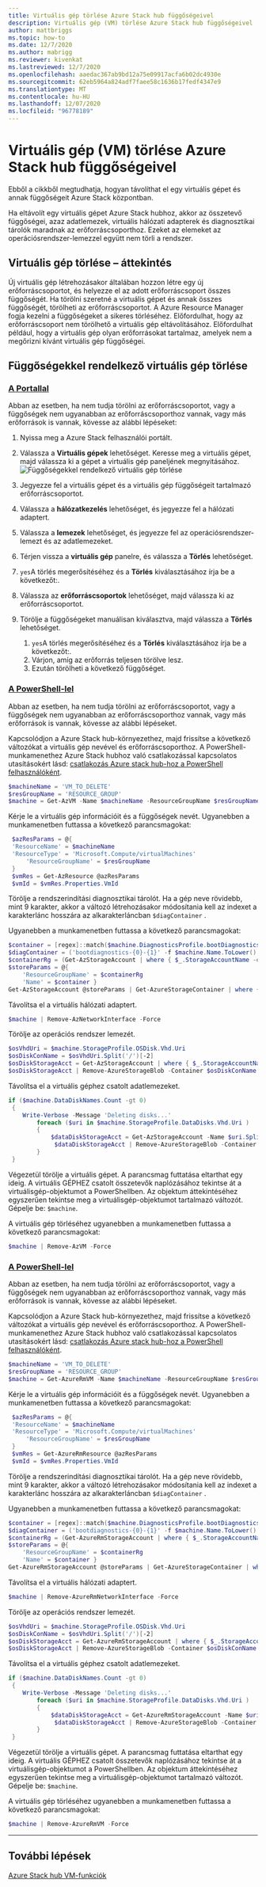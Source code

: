 ```yaml
---
title: Virtuális gép törlése Azure Stack hub függőségeivel
description: Virtuális gép (VM) törlése Azure Stack hub függőségeivel
author: mattbriggs
ms.topic: how-to
ms.date: 12/7/2020
ms.author: mabrigg
ms.reviewer: kivenkat
ms.lastreviewed: 12/7/2020
ms.openlocfilehash: aaedac367ab9bd12a75e09917acfa6b02dc4930e
ms.sourcegitcommit: 62eb5964a824adf7faee58c1636b17fedf4347e9
ms.translationtype: MT
ms.contentlocale: hu-HU
ms.lasthandoff: 12/07/2020
ms.locfileid: "96778189"
---
```

# <a name="how-to-delete-a-vm-virtual-machine-with-dependencies-on-azure-stack-hub"></a>Virtuális gép (VM) törlése Azure Stack hub függőségeivel

Ebből a cikkből megtudhatja, hogyan távolíthat el egy virtuális gépet és annak függőségeit Azure Stack központban.

Ha eltávolít egy virtuális gépet Azure Stack hubhoz, akkor az összetevő függőségei, azaz adatlemezek, virtuális hálózati adapterek és diagnosztikai tárolók maradnak az erőforráscsoporthoz. Ezeket az elemeket az operációsrendszer-lemezzel együtt nem törli a rendszer.

## <a name="delete-a-vm-overview"></a>Virtuális gép törlése – áttekintés

Új virtuális gép létrehozásakor általában hozzon létre egy új erőforráscsoportot, és helyezze el az adott erőforráscsoport összes függőségét. Ha törölni szeretné a virtuális gépet és annak összes függőségét, törölheti az erőforráscsoportot. A Azure Resource Manager fogja kezelni a függőségeket a sikeres törléséhez. Előfordulhat, hogy az erőforráscsoport nem törölhető a virtuális gép eltávolításához. Előfordulhat például, hogy a virtuális gép olyan erőforrásokat tartalmaz, amelyek nem a megőrizni kívánt virtuális gép függőségei.

## <a name="delete-a-vm-with-dependencies"></a>Függőségekkel rendelkező virtuális gép törlése

### <a name="with-the-portal"></a>[A Portallal](#tab/portal)

Abban az esetben, ha nem tudja törölni az erőforráscsoportot, vagy a függőségek nem ugyanabban az erőforráscsoporthoz vannak, vagy más erőforrások is vannak, kövesse az alábbi lépéseket:

1. Nyissa meg a Azure Stack felhasználói portált.

2. Válassza a **Virtuális gépek** lehetőséget. Keresse meg a virtuális gépet, majd válassza ki a gépet a virtuális gép paneljének megnyitásához.  
![Függőségekkel rendelkező virtuális gép törlése](./media/delete-vm/azure-stack-hub-delete-vm-portal.png)  

3. Jegyezze fel a virtuális gépet és a virtuális gép függőségeit tartalmazó erőforráscsoportot.

4. Válassza a **hálózatkezelés** lehetőséget, és jegyezze fel a hálózati adaptert.

5. Válassza a **lemezek** lehetőséget, és jegyezze fel az operációsrendszer-lemezt és az adatlemezeket.

6. Térjen vissza a **virtuális gép** panelre, és válassza a **Törlés** lehetőséget.

7. `yes`A törlés megerősítéséhez és a **Törlés** kiválasztásához írja be a következőt:.

7. Válassza az **erőforráscsoportok** lehetőséget, majd válassza ki az erőforráscsoportot.

8. Törölje a függőségeket manuálisan kiválasztva, majd válassza a **Törlés** lehetőséget.
    1. `yes`A törlés megerősítéséhez és a **Törlés** kiválasztásához írja be a következőt:.
    2. Várjon, amíg az erőforrás teljesen törölve lesz.
    3. Ezután törölheti a következő függőséget.

### <a name="with-powershell"></a>[A PowerShell-lel](#tab/ps-az)

Abban az esetben, ha nem tudja törölni az erőforráscsoportot, vagy a függőségek nem ugyanabban az erőforráscsoporthoz vannak, vagy más erőforrások is vannak, kövesse az alábbi lépéseket.

Kapcsolódjon a Azure Stack hub-környezethez, majd frissítse a következő változókat a virtuális gép nevével és erőforráscsoporthoz. A PowerShell-munkamenethez Azure Stack hubhoz való csatlakozással kapcsolatos utasításokért lásd: [csatlakozás Azure stack hub-hoz a PowerShell felhasználóként](azure-stack-powershell-configure-user.md).

```powershell
$machineName = 'VM_TO_DELETE'
$resGroupName = 'RESOURCE_GROUP'
$machine = Get-AzVM -Name $machineName -ResourceGroupName $resGroupName
```

Kérje le a virtuális gép információit és a függőségek nevét. Ugyanebben a munkamenetben futtassa a következő parancsmagokat:

```powershell
 $azResParams = @{
 'ResourceName' = $machineName
 'ResourceType' = 'Microsoft.Compute/virtualMachines'
     'ResourceGroupName' = $resGroupName
 }
 $vmRes = Get-AzResource @azResParams
 $vmId = $vmRes.Properties.VmId
```

Törölje a rendszerindítási diagnosztikai tárolót. Ha a gép neve rövidebb, mint 9 karakter, akkor a változó létrehozásakor módosítania kell az indexet a karakterlánc hosszára az alkarakterláncban `$diagContainer` . 

Ugyanebben a munkamenetben futtassa a következő parancsmagokat:

```powershell
$container = [regex]::match($machine.DiagnosticsProfile.bootDiagnostics.storageUri, '^http[s]?://(.+?)\.').groups[1].value
$diagContainer = ('bootdiagnostics-{0}-{1}' -f $machine.Name.ToLower().Substring(0, 9), $vmId)
$containerRg = (Get-AzStorageAccount | where { $_.StorageAccountName -eq $container }).ResourceGroupName
$storeParams = @{
    'ResourceGroupName' = $containerRg
    'Name' = $container }
Get-AzStorageAccount @storeParams | Get-AzureStorageContainer | where { $_.Name-eq $diagContainer } | Remove-AzureStorageContainer -Force
```

Távolítsa el a virtuális hálózati adaptert.

```powershell
$machine | Remove-AzNetworkInterface -Force
```

Törölje az operációs rendszer lemezét.

```powershell
$osVhdUri = $machine.StorageProfile.OSDisk.Vhd.Uri
$osDiskConName = $osVhdUri.Split('/')[-2]
$osDiskStorageAcct = Get-AzStorageAccount | where { $_.StorageAccountName -eq $osVhdUri.Split('/')[2].Split('.')[0] }
$osDiskStorageAcct | Remove-AzureStorageBlob -Container $osDiskConName -Blob $osVhdUri.Split('/')[-1]
```

Távolítsa el a virtuális géphez csatolt adatlemezeket.

```powershell
if ($machine.DataDiskNames.Count -gt 0)
 {
    Write-Verbose -Message 'Deleting disks...'
        foreach ($uri in $machine.StorageProfile.DataDisks.Vhd.Uri )
        {
            $dataDiskStorageAcct = Get-AzStorageAccount -Name $uri.Split('/')[2].Split('.')[0]
             $dataDiskStorageAcct | Remove-AzureStorageBlob -Container $uri.Split('/')[-2] -Blob $uri.Split('/')[-1] -ea Ignore
        }
 }
```

Végezetül törölje a virtuális gépet. A parancsmag futtatása eltarthat egy ideig. A virtuális GÉPHEZ csatolt összetevők naplózásához tekintse át a virtuálisgép-objektumot a PowerShellben. Az objektum áttekintéséhez egyszerűen tekintse meg a virtuálisgép-objektumot tartalmazó változót. Gépelje be: `$machine`.

A virtuális gép törléséhez ugyanebben a munkamenetben futtassa a következő parancsmagokat:

```powershell
$machine | Remove-AzVM -Force
```
### <a name="with-powershell"></a>[A PowerShell-lel](#tab/ps-azureRM)

Abban az esetben, ha nem tudja törölni az erőforráscsoportot, vagy a függőségek nem ugyanabban az erőforráscsoporthoz vannak, vagy más erőforrások is vannak, kövesse az alábbi lépéseket.

Kapcsolódjon a Azure Stack hub-környezethez, majd frissítse a következő változókat a virtuális gép nevével és erőforráscsoporthoz. A PowerShell-munkamenethez Azure Stack hubhoz való csatlakozással kapcsolatos utasításokért lásd: [csatlakozás Azure stack hub-hoz a PowerShell felhasználóként](azure-stack-powershell-configure-user.md).

```powershell
$machineName = 'VM_TO_DELETE'
$resGroupName = 'RESOURCE_GROUP'
$machine = Get-AzureRmVM -Name $machineName -ResourceGroupName $resGroupName
```

Kérje le a virtuális gép információit és a függőségek nevét. Ugyanebben a munkamenetben futtassa a következő parancsmagokat:

```powershell
 $azResParams = @{
 'ResourceName' = $machineName
 'ResourceType' = 'Microsoft.Compute/virtualMachines'
     'ResourceGroupName' = $resGroupName
 }
 $vmRes = Get-AzureRmResource @azResParams
 $vmId = $vmRes.Properties.VmId
```

Törölje a rendszerindítási diagnosztikai tárolót. Ha a gép neve rövidebb, mint 9 karakter, akkor a változó létrehozásakor módosítania kell az indexet a karakterlánc hosszára az alkarakterláncban `$diagContainer` . 

Ugyanebben a munkamenetben futtassa a következő parancsmagokat:

```powershell
$container = [regex]::match($machine.DiagnosticsProfile.bootDiagnostics.storageUri, '^http[s]?://(.+?)\.').groups[1].value
$diagContainer = ('bootdiagnostics-{0}-{1}' -f $machine.Name.ToLower().Substring(0, 9), $vmId)
$containerRg = (Get-AzureRmStorageAccount | where { $_.StorageAccountName -eq $container }).ResourceGroupName
$storeParams = @{
    'ResourceGroupName' = $containerRg
    'Name' = $container }
Get-AzureRmStorageAccount @storeParams | Get-AzureStorageContainer | where { $_.Name-eq $diagContainer } | Remove-AzureStorageContainer -Force
```

Távolítsa el a virtuális hálózati adaptert.

```powershell
$machine | Remove-AzureRmNetworkInterface -Force
```

Törölje az operációs rendszer lemezét.

```powershell
$osVhdUri = $machine.StorageProfile.OSDisk.Vhd.Uri
$osDiskConName = $osVhdUri.Split('/')[-2]
$osDiskStorageAcct = Get-AzureRmStorageAccount | where { $_.StorageAccountName -eq $osVhdUri.Split('/')[2].Split('.')[0] }
$osDiskStorageAcct | Remove-AzureStorageBlob -Container $osDiskConName -Blob $osVhdUri.Split('/')[-1]
```

Távolítsa el a virtuális géphez csatolt adatlemezeket.

```powershell
if ($machine.DataDiskNames.Count -gt 0)
 {
    Write-Verbose -Message 'Deleting disks...'
        foreach ($uri in $machine.StorageProfile.DataDisks.Vhd.Uri )
        {
            $dataDiskStorageAcct = Get-AzureRmStorageAccount -Name $uri.Split('/')[2].Split('.')[0]
             $dataDiskStorageAcct | Remove-AzureStorageBlob -Container $uri.Split('/')[-2] -Blob $uri.Split('/')[-1] -ea Ignore
        }
 }
```

Végezetül törölje a virtuális gépet. A parancsmag futtatása eltarthat egy ideig. A virtuális GÉPHEZ csatolt összetevők naplózásához tekintse át a virtuálisgép-objektumot a PowerShellben. Az objektum áttekintéséhez egyszerűen tekintse meg a virtuálisgép-objektumot tartalmazó változót. Gépelje be: `$machine`.

A virtuális gép törléséhez ugyanebben a munkamenetben futtassa a következő parancsmagokat:

```powershell
$machine | Remove-AzureRmVM -Force
```
---
## <a name="next-steps"></a>További lépések

[Azure Stack hub VM-funkciók](azure-stack-vm-considerations.md)